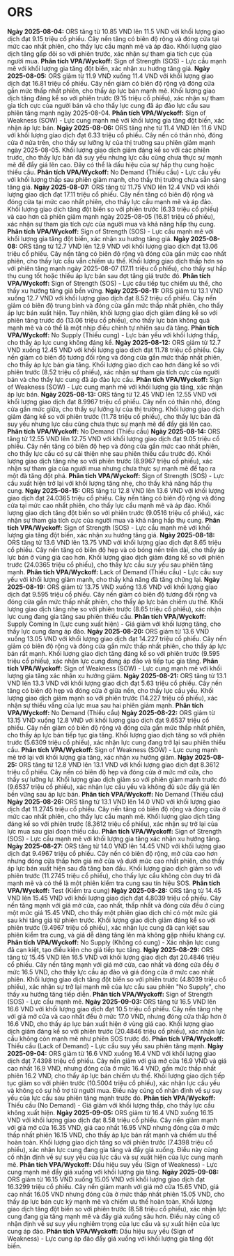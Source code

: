 # ORS

**Ngày 2025-08-04:** ORS tăng từ 10.85 VND lên 11.5 VND với khối lượng giao dịch đạt 9.15 triệu cổ phiếu. Cây nến tăng có biên độ rộng và đóng cửa tại mức cao nhất phiên, cho thấy lực cầu mạnh mẽ và áp đảo. Khối lượng giao dịch tăng gấp đôi so với phiên trước, xác nhận sự tham gia tích cực của người mua. **Phân tích VPA/Wyckoff:** Sign of Strength (SOS) - Lực cầu mạnh mẽ với khối lượng gia tăng đột biến, xác nhận xu hướng tăng giá.
**Ngày 2025-08-05:** ORS giảm từ 11.9 VND xuống 11.4 VND với khối lượng giao dịch đạt 16.81 triệu cổ phiếu. Cây nến giảm có biên độ rộng và đóng cửa gần mức thấp nhất phiên, cho thấy áp lực bán mạnh mẽ. Khối lượng giao dịch tăng đáng kể so với phiên trước (9.15 triệu cổ phiếu), xác nhận sự tham gia tích cực của người bán và cho thấy lực cung đã áp đảo lực cầu sau phiên tăng mạnh ngày 2025-08-04. **Phân tích VPA/Wyckoff:** Sign of Weakness (SOW) - Lực cung mạnh mẽ với khối lượng gia tăng đột biến, xác nhận áp lực bán.
**Ngày 2025-08-06:** ORS tăng nhẹ từ 11.4 VND lên 11.6 VND với khối lượng giao dịch đạt 6.33 triệu cổ phiếu. Cây nến có thân nhỏ, đóng cửa ở nửa trên, cho thấy sự lưỡng lự của thị trường sau phiên giảm mạnh ngày 2025-08-05. Khối lượng giao dịch giảm đáng kể so với các phiên trước, cho thấy lực bán đã suy yếu nhưng lực cầu cũng chưa thực sự mạnh mẽ để đẩy giá lên cao. Đây có thể là dấu hiệu của sự hấp thụ cung hoặc thiếu cầu. **Phân tích VPA/Wyckoff:** No Demand (Thiếu cầu) - Lực cầu yếu với khối lượng thấp sau phiên giảm mạnh, cho thấy thị trường chưa sẵn sàng tăng giá.
**Ngày 2025-08-07:** ORS tăng từ 11.75 VND lên 12.4 VND với khối lượng giao dịch đạt 17.11 triệu cổ phiếu. Cây nến tăng có biên độ rộng và đóng cửa tại mức cao nhất phiên, cho thấy lực cầu mạnh mẽ và áp đảo. Khối lượng giao dịch tăng đột biến so với phiên trước (6.33 triệu cổ phiếu) và cao hơn cả phiên giảm mạnh ngày 2025-08-05 (16.81 triệu cổ phiếu), xác nhận sự tham gia tích cực của người mua và khả năng hấp thụ cung. **Phân tích VPA/Wyckoff:** Sign of Strength (SOS) - Lực cầu mạnh mẽ với khối lượng gia tăng đột biến, xác nhận xu hướng tăng giá.
**Ngày 2025-08-08:** ORS tăng từ 12.7 VND lên 12.9 VND với khối lượng giao dịch đạt 13.06 triệu cổ phiếu. Cây nến tăng có biên độ rộng và đóng cửa gần mức cao nhất phiên, cho thấy lực cầu vẫn chiếm ưu thế. Khối lượng giao dịch thấp hơn so với phiên tăng mạnh ngày 2025-08-07 (17.11 triệu cổ phiếu), cho thấy sự hấp thụ cung tốt hoặc thiếu áp lực bán sau đợt tăng giá trước đó. **Phân tích VPA/Wyckoff:** Sign of Strength (SOS) - Lực cầu tiếp tục chiếm ưu thế, cho thấy xu hướng tăng giá bền vững.
**Ngày 2025-08-11:** ORS giảm từ 13.1 VND xuống 12.7 VND với khối lượng giao dịch đạt 8.52 triệu cổ phiếu. Cây nến giảm có biên độ trung bình và đóng cửa gần mức thấp nhất phiên, cho thấy áp lực bán xuất hiện. Tuy nhiên, khối lượng giao dịch giảm đáng kể so với phiên tăng trước đó (13.06 triệu cổ phiếu), cho thấy lực bán không quá mạnh mẽ và có thể là một nhịp điều chỉnh tự nhiên sau đà tăng. **Phân tích VPA/Wyckoff:** No Supply (Thiếu cung) - Lực bán yếu với khối lượng thấp, cho thấy áp lực cung không đáng kể.
**Ngày 2025-08-12:** ORS giảm từ 12.7 VND xuống 12.45 VND với khối lượng giao dịch đạt 11.78 triệu cổ phiếu. Cây nến giảm có biên độ tương đối rộng và đóng cửa gần mức thấp nhất phiên, cho thấy áp lực bán gia tăng. Khối lượng giao dịch cao hơn đáng kể so với phiên trước (8.52 triệu cổ phiếu), xác nhận sự tham gia tích cực của người bán và cho thấy lực cung đã áp đảo lực cầu. **Phân tích VPA/Wyckoff:** Sign of Weakness (SOW) - Lực cung mạnh mẽ với khối lượng gia tăng, xác nhận áp lực bán.
**Ngày 2025-08-13:** ORS tăng từ 12.45 VND lên 12.55 VND với khối lượng giao dịch đạt 8.9967 triệu cổ phiếu. Cây nến có thân nhỏ, đóng cửa gần mức giữa, cho thấy sự lưỡng lự của thị trường. Khối lượng giao dịch giảm đáng kể so với phiên trước (11.78 triệu cổ phiếu), cho thấy lực bán đã suy yếu nhưng lực cầu cũng chưa thực sự mạnh mẽ để đẩy giá lên cao. **Phân tích VPA/Wyckoff:** No Demand (Thiếu cầu)
**Ngày 2025-08-14:** ORS tăng từ 12.55 VND lên 12.75 VND với khối lượng giao dịch đạt 9.05 triệu cổ phiếu. Cây nến tăng có biên độ hẹp và đóng cửa gần mức cao nhất phiên, cho thấy lực cầu có sự cải thiện nhẹ sau phiên thiếu cầu trước đó. Khối lượng giao dịch tăng nhẹ so với phiên trước (8.9967 triệu cổ phiếu), xác nhận sự tham gia của người mua nhưng chưa thực sự mạnh mẽ để tạo ra một đà tăng đột phá. **Phân tích VPA/Wyckoff:** Sign of Strength (SOS) - Lực cầu xuất hiện trở lại với khối lượng tăng nhẹ, cho thấy khả năng hấp thụ cung.
**Ngày 2025-08-15:** ORS tăng từ 12.8 VND lên 13.6 VND với khối lượng giao dịch đạt 24.0365 triệu cổ phiếu. Cây nến tăng có biên độ rộng và đóng cửa tại mức cao nhất phiên, cho thấy lực cầu mạnh mẽ và áp đảo. Khối lượng giao dịch tăng đột biến so với phiên trước (9.0516 triệu cổ phiếu), xác nhận sự tham gia tích cực của người mua và khả năng hấp thụ cung. **Phân tích VPA/Wyckoff:** Sign of Strength (SOS) - Lực cầu mạnh mẽ với khối lượng gia tăng đột biến, xác nhận xu hướng tăng giá.
**Ngày 2025-08-18:** ORS tăng từ 13.6 VND lên 13.75 VND với khối lượng giao dịch đạt 8.65 triệu cổ phiếu. Cây nến tăng có biên độ hẹp và có bóng nến trên dài, cho thấy áp lực bán ở vùng giá cao hơn. Khối lượng giao dịch giảm đáng kể so với phiên trước (24.0365 triệu cổ phiếu), cho thấy lực cầu suy yếu sau phiên tăng mạnh. **Phân tích VPA/Wyckoff:** Lack of Demand (Thiếu cầu) - Lực cầu suy yếu với khối lượng giảm mạnh, cho thấy khả năng đà tăng chững lại.
**Ngày 2025-08-19:** ORS giảm từ 13.75 VND xuống 13.6 VND với khối lượng giao dịch đạt 9.595 triệu cổ phiếu. Cây nến giảm có biên độ tương đối rộng và đóng cửa gần mức thấp nhất phiên, cho thấy áp lực bán chiếm ưu thế. Khối lượng giao dịch tăng nhẹ so với phiên trước (8.65 triệu cổ phiếu), xác nhận lực cung đang gia tăng sau phiên thiếu cầu. **Phân tích VPA/Wyckoff:** Supply Coming In (Lực cung xuất hiện) - Giá giảm với khối lượng tăng, cho thấy lực cung đang áp đảo.
**Ngày 2025-08-20:** ORS giảm từ 13.6 VND xuống 13.05 VND với khối lượng giao dịch đạt 14.227 triệu cổ phiếu. Cây nến giảm có biên độ rộng và đóng cửa gần mức thấp nhất phiên, cho thấy áp lực bán rất mạnh. Khối lượng giao dịch tăng đáng kể so với phiên trước (9.595 triệu cổ phiếu), xác nhận lực cung đang áp đảo và tiếp tục gia tăng. **Phân tích VPA/Wyckoff:** Sign of Weakness (SOW) - Lực cung mạnh mẽ với khối lượng gia tăng xác nhận xu hướng giảm.
**Ngày 2025-08-21:** ORS tăng từ 13.1 VND lên 13.3 VND với khối lượng giao dịch đạt 5.63 triệu cổ phiếu. Cây nến tăng có biên độ hẹp và đóng cửa ở giữa nến, cho thấy lực cầu yếu. Khối lượng giao dịch giảm mạnh so với phiên trước (14.227 triệu cổ phiếu), xác nhận sự thiếu vắng của lực mua sau hai phiên giảm mạnh. **Phân tích VPA/Wyckoff:** No Demand (Thiếu cầu)
**Ngày 2025-08-22:** ORS giảm từ 13.15 VND xuống 12.8 VND với khối lượng giao dịch đạt 9.6537 triệu cổ phiếu. Cây nến giảm có biên độ rộng và đóng cửa gần mức thấp nhất phiên, cho thấy áp lực bán tiếp tục gia tăng. Khối lượng giao dịch tăng so với phiên trước (5.6309 triệu cổ phiếu), xác nhận lực cung đang trở lại sau phiên thiếu cầu. **Phân tích VPA/Wyckoff:** Sign of Weakness (SOW) - Lực cung mạnh mẽ trở lại với khối lượng gia tăng, xác nhận xu hướng giảm.
**Ngày 2025-08-25:** ORS tăng từ 12.8 VND lên 13.1 VND với khối lượng giao dịch đạt 8.3612 triệu cổ phiếu. Cây nến có biên độ hẹp và đóng cửa ở mức mở cửa, cho thấy sự lưỡng lự. Khối lượng giao dịch giảm so với phiên giảm mạnh trước đó (9.6537 triệu cổ phiếu), xác nhận lực cầu yếu và không đủ sức đẩy giá lên bền vững sau áp lực bán. **Phân tích VPA/Wyckoff:** No Demand (Thiếu cầu)
**Ngày 2025-08-26:** ORS tăng từ 13.1 VND lên 14.0 VND với khối lượng giao dịch đạt 11.2745 triệu cổ phiếu. Cây nến tăng có biên độ rộng và đóng cửa ở mức cao nhất phiên, cho thấy lực cầu mạnh mẽ. Khối lượng giao dịch tăng đáng kể so với phiên trước (8.3612 triệu cổ phiếu), xác nhận sự trở lại của lực mua sau giai đoạn thiếu cầu. **Phân tích VPA/Wyckoff:** Sign of Strength (SOS) - Lực cầu mạnh mẽ với khối lượng gia tăng xác nhận xu hướng tăng.
**Ngày 2025-08-27:** ORS tăng từ 14.0 VND lên 14.45 VND với khối lượng giao dịch đạt 9.4967 triệu cổ phiếu. Cây nến có biên độ rộng, mở cửa cao hơn nhưng đóng cửa thấp hơn giá mở cửa và dưới mức cao nhất phiên, cho thấy áp lực bán xuất hiện sau đà tăng ban đầu. Khối lượng giao dịch giảm so với phiên trước (11.2745 triệu cổ phiếu), cho thấy lực cầu không còn duy trì đà mạnh mẽ và có thể là một phiên kiểm tra cung sau tín hiệu SOS. **Phân tích VPA/Wyckoff:** Test (Kiểm tra cung)
**Ngày 2025-08-28:** ORS tăng từ 14.45 VND lên 15.45 VND với khối lượng giao dịch đạt 4.8039 triệu cổ phiếu. Cây nến tăng mạnh với giá mở cửa, cao nhất, thấp nhất và đóng cửa đều ở cùng một mức giá 15.45 VND, cho thấy một phiên giao dịch chỉ có một mức giá sau khi tăng giá từ phiên trước. Khối lượng giao dịch giảm đáng kể so với phiên trước (9.4967 triệu cổ phiếu), xác nhận lực cung đã cạn kiệt sau phiên kiểm tra cung, và giá dễ dàng tăng lên mà không gặp nhiều kháng cự. **Phân tích VPA/Wyckoff:** No Supply (Không có cung) - Xác nhận lực cung đã cạn kiệt, tạo điều kiện cho giá tiếp tục tăng.
**Ngày 2025-08-29:** ORS tăng từ 15.45 VND lên 16.5 VND với khối lượng giao dịch đạt 20.4846 triệu cổ phiếu. Cây nến tăng mạnh với giá mở cửa, cao nhất và đóng cửa đều ở mức 16.5 VND, cho thấy lực cầu áp đảo và giá đóng cửa ở mức cao nhất phiên. Khối lượng giao dịch tăng đột biến so với phiên trước (4.8039 triệu cổ phiếu), xác nhận sự trở lại mạnh mẽ của lực cầu sau phiên "No Supply", cho thấy xu hướng tăng tiếp diễn. **Phân tích VPA/Wyckoff:** Sign of Strength (SOS) - Lực cầu mạnh mẽ.
**Ngày 2025-09-03:** ORS tăng từ 16.5 VND lên 16.6 VND với khối lượng giao dịch đạt 10.5 triệu cổ phiếu. Cây nến tăng nhẹ với giá mở cửa và cao nhất đều ở mức 17.0 VND, nhưng đóng cửa thấp hơn ở 16.6 VND, cho thấy áp lực bán xuất hiện ở vùng giá cao. Khối lượng giao dịch giảm đáng kể so với phiên trước (20.4846 triệu cổ phiếu), xác nhận lực cầu không còn mạnh mẽ như phiên SOS trước đó. **Phân tích VPA/Wyckoff:** Thiếu cầu (Lack of Demand) - Lực cầu suy yếu sau phiên tăng mạnh.
**Ngày 2025-09-04:** ORS giảm từ 16.6 VND xuống 16.4 VND với khối lượng giao dịch đạt 7.4398 triệu cổ phiếu. Cây nến giảm với giá mở cửa 16.9 VND và giá cao nhất 16.9 VND, nhưng đóng cửa ở mức 16.4 VND, gần mức thấp nhất phiên 16.2 VND, cho thấy áp lực bán chiếm ưu thế. Khối lượng giao dịch tiếp tục giảm so với phiên trước (10.5004 triệu cổ phiếu), xác nhận lực cầu yếu và không có sự hỗ trợ từ người mua. Điều này củng cố nhận định về sự suy yếu của lực cầu sau phiên tăng mạnh trước đó. **Phân tích VPA/Wyckoff:** Thiếu cầu (No Demand) - Giá giảm với khối lượng thấp, cho thấy lực cầu không xuất hiện.
**Ngày 2025-09-05:** ORS giảm từ 16.4 VND xuống 16.15 VND với khối lượng giao dịch đạt 8.58 triệu cổ phiếu. Cây nến giảm mạnh với giá mở cửa 16.35 VND, giá cao nhất 16.95 VND nhưng đóng cửa ở mức thấp nhất phiên 16.15 VND, cho thấy áp lực bán rất mạnh và chiếm ưu thế hoàn toàn. Khối lượng giao dịch tăng so với phiên trước (7.4398 triệu cổ phiếu), xác nhận lực cung đang gia tăng và đẩy giá xuống. Điều này củng cố nhận định về sự suy yếu của lực cầu và sự xuất hiện của lực cung mạnh mẽ. **Phân tích VPA/Wyckoff:** Dấu hiệu suy yếu (Sign of Weakness) - Lực cung mạnh mẽ đẩy giá xuống với khối lượng gia tăng.
**Ngày 2025-09-08:** ORS giảm từ 16.15 VND xuống 15.05 VND với khối lượng giao dịch đạt 16.3299 triệu cổ phiếu. Cây nến giảm mạnh với giá mở cửa 15.65 VND, giá cao nhất 16.05 VND nhưng đóng cửa ở mức thấp nhất phiên 15.05 VND, cho thấy áp lực bán cực kỳ mạnh mẽ và chiếm ưu thế hoàn toàn. Khối lượng giao dịch tăng đột biến so với phiên trước (8.58 triệu cổ phiếu), xác nhận lực cung đang gia tăng mạnh mẽ và đẩy giá xuống sâu hơn. Điều này củng cố nhận định về sự suy yếu nghiêm trọng của lực cầu và sự xuất hiện của lực cung áp đảo. **Phân tích VPA/Wyckoff:** Dấu hiệu suy yếu (Sign of Weakness) - Lực cung áp đảo đẩy giá xuống với khối lượng gia tăng đột biến.
